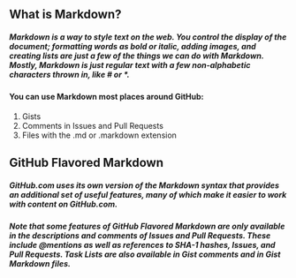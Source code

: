 ## What is Markdown?
##### Markdown is a way to style text on the web. You control the display of the document; formatting words as bold or italic, adding images, and creating lists are just a few of the things we can do with Markdown. Mostly, Markdown is just regular text with a few non-alphabetic characters thrown in, like # or *.

#### You can use Markdown most places around GitHub:

1. Gists
2. Comments in Issues and Pull Requests
3. Files with the .md or .markdown extension

## GitHub Flavored Markdown
##### GitHub.com uses its own version of the Markdown syntax that provides an additional set of useful features, many of which make it easier to work with content on GitHub.com.

##### Note that some features of GitHub Flavored Markdown are only available in the descriptions and comments of Issues and Pull Requests. These include @mentions as well as references to SHA-1 hashes, Issues, and Pull Requests. Task Lists are also available in Gist comments and in Gist Markdown files.
